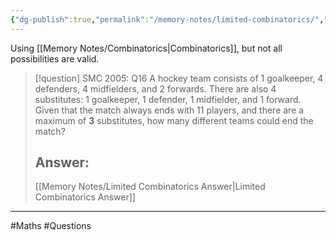 ```yaml
---
{"dg-publish":true,"permalink":"/memory-notes/limited-combinatorics/","dgPassFrontmatter":true}
---
```



Using [[Memory Notes/Combinatorics\|Combinatorics]], but not all possibilities are valid.

> [!question] SMC 2005: Q16
> A hockey team consists of 1 goalkeeper, 4 defenders, 4 midfielders, and 2 forwards.
> There are also 4 substitutes: 1 goalkeeper, 1 defender, 1 midfielder, and 1 forward.
> Given that the match always ends with 11 players, and there are a maximum of **3** substitutes, how many different teams could end the match?
> ## Answer:
> [[Memory Notes/Limited Combinatorics Answer\|Limited Combinatorics Answer]]




---

#Maths #Questions 